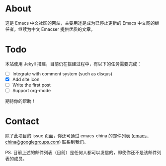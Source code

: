 # About

这是 Emacs 中文社区的网站，主要用途是成为已停止更新的 Emacs 中文网的继任者，继续为中文 Emacser 提供优质的文章。

# Todo

本站使用 Jekyll 搭建，目前仍在搭建过程中，有以下的任务需要完成：

- [ ] Integrate with comment system (such as disqus)
- [x] Add site icon
- [ ] Write the first post
- [ ] Support org-mode

期待你的帮助！

# Contact

除了此项目的 issue 页面，你还可通过 emacs-china 的邮件列表 (<emacs-china@googlegroups.com>) 联系到我们。

PS. 目前上述的邮件列表（目前）是任何人都可以发信的，即使你还不是该邮件列表的成员。
